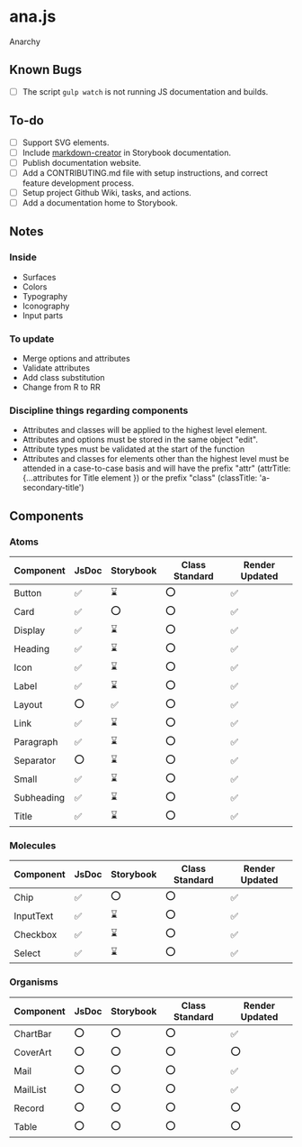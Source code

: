 # ana.js

Anarchy

## Known Bugs

- [ ] The script `gulp watch` is not running JS documentation and builds.

## To-do

- [ ] Support SVG elements.
- [ ] Include [markdown-creator](https://www.npmjs.com/package/markdown-creator) in Storybook documentation.
- [ ] Publish documentation website.
- [ ] Add a CONTRIBUTING.md file with setup instructions, and correct feature development process.
- [ ] Setup project Github Wiki, tasks, and actions.
- [ ] Add a documentation home to Storybook.

## Notes

### Inside

- Surfaces
- Colors
- Typography
- Iconography
- Input parts

### To update

- Merge options and attributes
- Validate attributes
- Add class substitution
- Change from R to RR

### Discipline things regarding components

- Attributes and classes will be applied to the highest level element.
- Attributes and options must be stored in the same object "edit".
- Attribute types must be validated at the start of the function
- Attributes and classes for elements other than the highest level must be attended in a case-to-case basis and will have the prefix "attr" (attrTitle: {...attributes for Title element }) or the prefix "class" (classTitle: 'a-secondary-title')

## Components

### Atoms

| Component  | JsDoc | Storybook | Class Standard | Render Updated |
| ---------- | ----- | --------- | -------------- | -------------- |
| Button     | ✅    | ⌛         | ⭕             | ✅             |
| Card       | ✅    | ⭕         | ⭕             | ✅             |
| Display    | ✅    | ⌛         | ⭕             | ✅             |
| Heading    | ✅    | ⌛         | ⭕             | ✅             |
| Icon       | ✅    | ⌛         | ⭕             | ✅             |
| Label      | ✅    | ⌛         | ⭕             | ✅             |
| Layout     | ⭕    | ✅         | ⭕             | ✅             |
| Link       | ✅    | ⌛         | ⭕             | ✅             |
| Paragraph  | ✅    | ⌛         | ⭕             | ✅             |
| Separator  | ⭕    | ⌛         | ⭕             | ✅             |
| Small      | ✅    | ⌛         | ⭕             | ✅             |
| Subheading | ✅    | ⌛         | ⭕             | ✅             |
| Title      | ✅    | ⌛         | ⭕             | ✅             |

### Molecules

| Component  | JsDoc | Storybook | Class Standard | Render Updated |
| ---------- | ----- | --------- | -------------- | -------------- |
| Chip       | ✅    | ⭕         | ⭕             | ✅             |
| InputText  | ✅    | ⌛         | ⭕             | ✅             |
| Checkbox   | ✅    | ⌛         | ⭕             | ✅             |
| Select     | ✅    | ⌛         | ⭕             | ✅             |

### Organisms

| Component  | JsDoc | Storybook | Class Standard | Render Updated |
| ---------- | ----- | --------- | -------------- | -------------- |
| ChartBar   | ⭕    | ⭕         | ⭕             | ✅             |
| CoverArt   | ⭕    | ⭕         | ⭕             | ⭕             |
| Mail       | ⭕    | ⭕         | ⭕             | ✅             |
| MailList   | ⭕    | ⭕         | ⭕             | ✅             |
| Record     | ⭕    | ⭕         | ⭕             | ⭕             |
| Table      | ⭕    | ⭕         | ⭕             | ⭕             |
